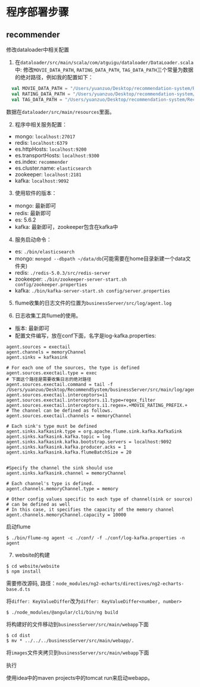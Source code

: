 # 程序部署步骤

## recommender

修改dataloader中相关配置

1. 在`dataloader/src/main/scala/com/atguigu/dataloader/DataLoader.scala`中: 修改`MOVIE_DATA_PATH`, `RATING_DATA_PATH`, `TAG_DATA_PATH`三个常量为数据的绝对路径，例如我的配置如下：

```scala
  val MOVIE_DATA_PATH = "/Users/yuanzuo/Desktop/recommendation-system/RecommendSystem/recommender/dataloader/src/main/resources/movies.csv"
  val RATING_DATA_PATH = "/Users/yuanzuo/Desktop/recommendation-system/RecommendSystem/recommender/dataloader/src/main/resources/ratings.csv"
  val TAG_DATA_PATH = "/Users/yuanzuo/Desktop/recommendation-system/RecommendSystem/recommender/dataloader/src/main/resources/tags.csv"
```

数据在`dataloader/src/main/resources`里面。

2. 程序中相关服务配置：

- mongo: `localhost:27017`
- redis: `localhost:6379`
- es.httpHosts: `localhost:9200`
- es.transportHosts: `localhost:9300`
- es.index: `recommender`
- es.cluster.name: `elasticsearch`
- zookeeper: `localhost:2181`
- kafka: `localhost:9092`

3. 使用软件的版本：

- mongo: 最新即可
- redis: 最新即可
- es: 5.6.2
- kafka: 最新即可，zookeeper包含在kafka中

4. 服务启动命令：

- es: `./bin/elasticsearch`
- mongo: `mongod --dbpath ~/data/db`(可能需要在home目录新建一个data文件夹)
- redis: `./redis-5.0.3/src/redis-server`
- zookeeper: `./bin/zookeeper-server-start.sh config/zookeeper.properties`
- kafka: `./bin/kafka-server-start.sh config/server.properties`

5. flume收集的日志文件的位置为`businessServer/src/log/agent.log`

6. 日志收集工具flume的使用。

- 版本: 最新即可
- 配置文件编写，放在conf下面，名字是log-kafka.properties:

```properties
agent.sources = exectail
agent.channels = memoryChannel
agent.sinks = kafkasink

# For each one of the sources, the type is defined
agent.sources.exectail.type = exec
# 下面这个路径是需要收集日志的绝对路径
agent.sources.exectail.command = tail -f /Users/yuanzuo/Desktop/RecommendSystem/businessServer/src/main/log/agent.log
agent.sources.exectail.interceptors=i1
agent.sources.exectail.interceptors.i1.type=regex_filter
agent.sources.exectail.interceptors.i1.regex=.+MOVIE_RATING_PREFIX.+
# The channel can be defined as follows.
agent.sources.exectail.channels = memoryChannel

# Each sink's type must be defined
agent.sinks.kafkasink.type = org.apache.flume.sink.kafka.KafkaSink
agent.sinks.kafkasink.kafka.topic = log
agent.sinks.kafkasink.kafka.bootstrap.servers = localhost:9092
agent.sinks.kafkasink.kafka.producer.acks = 1
agent.sinks.kafkasink.kafka.flumeBatchSize = 20


#Specify the channel the sink should use
agent.sinks.kafkasink.channel = memoryChannel

# Each channel's type is defined.
agent.channels.memoryChannel.type = memory

# Other config values specific to each type of channel(sink or source)
# can be defined as well
# In this case, it specifies the capacity of the memory channel
agent.channels.memoryChannel.capacity = 10000
```

启动flume

```
$ ./bin/flume-ng agent -c ./conf/ -f ./conf/log-kafka.properties -n agent
```

7. website的构建

```
$ cd website/website
$ npm install
```

需要修改源码, 路径：`node_modules/ng2-echarts/directives/ng2-echarts-base.d.ts`

将`differ: KeyValueDiffer`改为`differ: KeyValueDiffer<number, number>`

```
$ ./node_modules/@angular/cli/bin/ng build
```

将构建好的文件移动到`businessServer/src/main/webapp`下面

```
$ cd dist
$ mv * ../../../businessServer/src/main/webapp/.
```

将`images`文件夹拷贝到`businessServer/src/main/webapp`下面

执行

使用idea中的maven projects中的tomcat run来启动webapp。